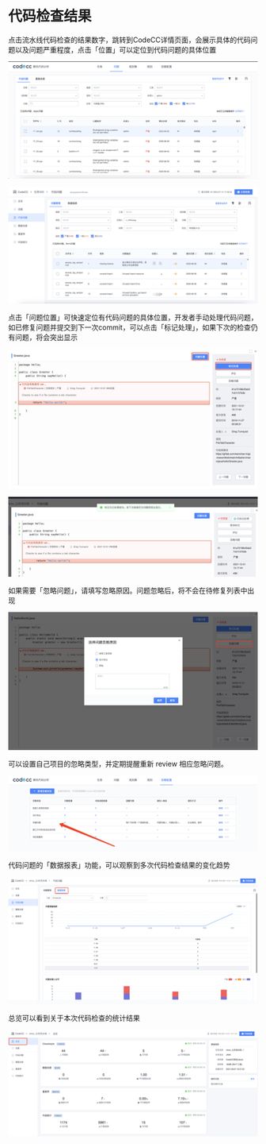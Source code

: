 # 代码检查结果

点击流水线代码检查的结果数字，跳转到CodeCC详情页面，会展示具体的代码问题以及问题严重程度，点击「位置」可以定位到代码问题的具体位置

![](../../assets/codecc_assets/issue_list_in_project.png)

![](../../assets/codecc_assets/issue_list_in_task.png)


点击「问题位置」可快速定位有代码问题的具体位置，开发者手动处理代码问题，如已修复问题并提交到下一次commit，可以点击「标记处理」，如果下次的检查仍有问题，将会突出显示

![](../../assets/image-20211201152343598.png)

![](../../assets/image-20211201152443030.png)

如果需要「忽略问题」，请填写忽略原因。问题忽略后，将不会在待修复列表中出现

![](../../assets/image-20211201153127763.png)

可以设置自己项目的忽略类型，并定期提醒重新 review 相应忽略问题。

![](../../assets/codecc_assets/ignore_type_config.png)

代码问题的「数据报表」功能，可以观察到多次代码检查结果的变化趋势

![](../../assets/image-20211201153732486.png)

总览可以看到关于本次代码检查的统计结果

![](../../assets/image-20211201153613926.png)